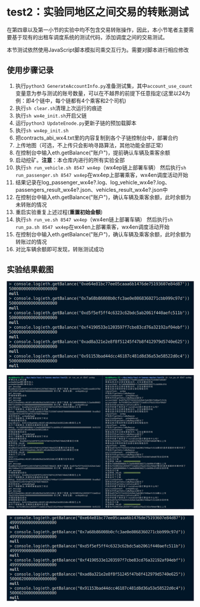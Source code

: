 # test2：实验同地区之间交易的转账测试
在第四章以及第一小节的实验中均不包含交易转账操作，因此，本小节笔者主要需要基于现有的出租车调度系统的测试代码，添加调度之间的交易测试。

本节测试依然使用JavaScript脚本模拟司乘交互行为。需要对脚本进行相应修改

## 使用步骤记录

1. 执行`python3 GenerateAccountInfo.py`准备测试集，其中`account_use_count`变量意为参与测试的账号数量，可以在不越界的前提下任意指定(这里以24为例：即4个链中，每个链都有4个乘客和2个司机)
2. 执行`sh clear.sh`清理上次运行的痕迹
3. 执行`sh wx4e_init.sh`开启父链
4. 运行`python3 UpdateEnode.py`更新子链的预加载脚本
5. 执行`sh wx4ep_init.sh`
6. 把contracts_abi_wx4.txt里的内容复制到各个子链控制台中，部署合约
7. 上传地图（可选，不上传只会影响寻路算法，其他功能全部正常）
8. 在控制台中输入eth.getBalance("账户")，提前确认车辆及乘客余额
9. 启动挖矿。**注意**：本仓库内进行的所有实验全部
10. 执行`sh run_vehicle.sh 8547 wx4ep`（wx4ep链上部署车辆）
    然后执行`sh run_passenger.sh 8547 wx4ep`在wx4ep上部署乘客，wx4en调度活动开始
11. 结果记录在log_passenger_wx4e?.log、log_vehicle_wx4e?.log、passengers_result_wx4e?.json、vehicles_result_wx4e?.json中
12. 在控制台中输入eth.getBalance("账户")，确认车辆及乘客余额，此时余额为未转账的情况
13. 重启实验重复上述过程(**重置初始金额**)
14. 执行`sh run_ve.sh 8547 wx4ep`（wx4en链上部署车辆）
    然后执行`sh run_pa.sh 8547 wx4ep`在wx4en上部署乘客，wx4en调度活动开始
15. 在控制台中输入eth.getBalance("账户")，确认车辆及乘客余额，此时余额为转账过的情况
16. 对比车辆余额即可发现，转账测试成功



## 实验结果截图

![4.png](./assets/4.png)

![6.png](./assets/6.png)

![5.png](./assets/5.png)
